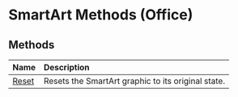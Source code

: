 
# SmartArt Methods (Office)

## Methods



|**Name**|**Description**|
|:-----|:-----|
|[Reset](dfb13f58-b5bc-4b38-25ec-20e76380f7eb.md)|Resets the SmartArt graphic to its original state.|
